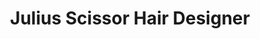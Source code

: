 ---
title: "Julius Scissor Hair Designer"
url: /philadelphia/julius-scissor-hair-designer/
shop: Kosmetik
---